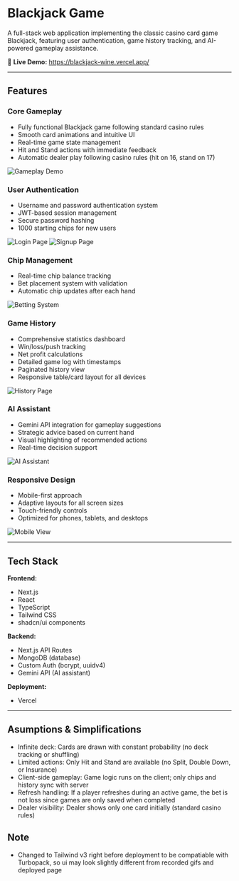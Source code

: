 # Blackjack Game

A full-stack web application implementing the classic casino card game Blackjack, featuring user authentication, game history tracking, and AI-powered gameplay assistance.

🔗 **Live Demo:** https://blackjack-wine.vercel.app/

---

## Features

### Core Gameplay
- Fully functional Blackjack game following standard casino rules
- Smooth card animations and intuitive UI
- Real-time game state management
- Hit and Stand actions with immediate feedback
- Automatic dealer play following casino rules (hit on 16, stand on 17)

![Gameplay Demo](./public/images/gameplay.gif)

### User Authentication
- Username and password authentication system
- JWT-based session management
- Secure password hashing
- 1000 starting chips for new users

![Login Page](./public/images/login.png)
![Signup Page](./public/images/signup.png)

### Chip Management
- Real-time chip balance tracking
- Bet placement system with validation
- Automatic chip updates after each hand

![Betting System](./public/images/chip-management.gif)

### Game History
- Comprehensive statistics dashboard
- Win/loss/push tracking
- Net profit calculations
- Detailed game log with timestamps
- Paginated history view
- Responsive table/card layout for all devices

![History Page](./public/images/history.gif)

### AI Assistant
- Gemini API integration for gameplay suggestions
- Strategic advice based on current hand
- Visual highlighting of recommended actions
- Real-time decision support

![AI Assistant](./public/images/ai-assistan.gif)

### Responsive Design
- Mobile-first approach
- Adaptive layouts for all screen sizes
- Touch-friendly controls
- Optimized for phones, tablets, and desktops

![Mobile View](./public/images/mobile.gif)

---

## Tech Stack

**Frontend:**
- Next.js
- React
- TypeScript
- Tailwind CSS
- shadcn/ui components

**Backend:**
- Next.js API Routes
- MongoDB (database)
- Custom Auth (bcrypt, uuidv4)
- Gemini API (AI assistant)

**Deployment:**
- Vercel

---

## Asumptions & Simplifications
- Infinite deck: Cards are drawn with constant probability (no deck tracking or shuffling)
- Limited actions: Only Hit and Stand are available (no Split, Double Down, or Insurance)
- Client-side gameplay: Game logic runs on the client; only chips and history sync with server
- Refresh handling: If a player refreshes during an active game, the bet is not loss since games are only saved when completed
- Dealer visibility: Dealer shows only one card initially (standard casino rules)

## Note
- Changed to Tailwind v3 right before deployment to be compatiable with Turbopack, so ui may look slightly different from recorded gifs and deployed page
